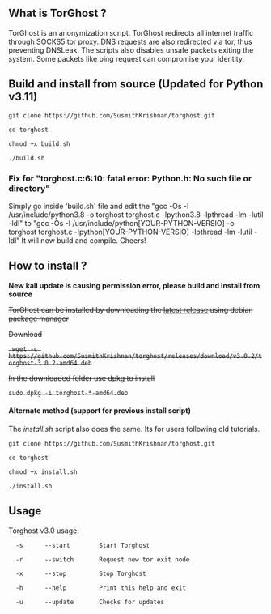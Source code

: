 ## What is TorGhost ?
TorGhost is an anonymization script. TorGhost redirects all internet traffic through SOCKS5 tor proxy. DNS requests are also redirected via tor, thus preventing DNSLeak. The scripts also disables unsafe packets exiting the system. Some packets like ping request can compromise your identity.

## Build and install from source (Updated for Python v3.11)
`git clone https://github.com/SusmithKrishnan/torghost.git`

`cd torghost`

`chmod +x build.sh`

`./build.sh`

### Fix for "torghost.c:6:10: fatal error: Python.h: No such file or directory"
Simply go inside 'build.sh' file and edit the 
"gcc -Os -I /usr/include/python3.8 -o torghost torghost.c -lpython3.8 -lpthread -lm -lutil -ldl" 
to
"gcc -Os -I /usr/include/python[YOUR-PYTHON-VERSIO] -o torghost torghost.c -lpython[YOUR-PYTHON-VERSIO] -lpthread -lm -lutil -ldl"
It will now build and compile. Cheers!

## How to install ?
**New kali update is causing permission error, please build and install from source**

~~TorGhost can be installed by downloading the [latest release](https://github.com/SusmithKrishnan/torghost/releases) using debian package manager~~

~~Download~~

~~` wget -c https://github.com/SusmithKrishnan/torghost/releases/download/v3.0.2/torghost-3.0.2-amd64.deb`~~

~~In the downloaded folder use dpkg to install~~

~~`sudo dpkg -i torghost-*-amd64.deb`~~


#### Alternate method (support for previous install script)
The *install.sh* script also does the same. Its for users following old tutorials.

`git clone https://github.com/SusmithKrishnan/torghost.git`

`cd torghost`

`chmod +x install.sh`

`./install.sh`


## Usage
Torghost v3.0 usage:

`  -s      --start        Start Torghost`

`  -r      --switch       Request new tor exit node`

`  -x      --stop         Stop Torghost`

`  -h      --help         Print this help and exit`

`  -u      --update       Checks for updates`





